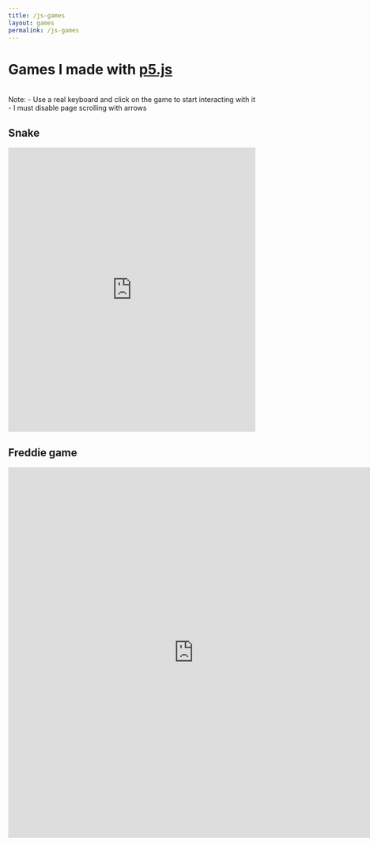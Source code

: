 ```yaml
---
title: /js-games
layout: games
permalink: /js-games
---
```


<h1>Games I made with <a href="https://p5js.org/" target="_blank" rel="noopener noreferrer">p5.js</a></h1>

<p><br>Note:
- Use a real keyboard and click on the game to start interacting with it
- I must disable page scrolling with arrows</p>

<h2>Snake</h2>

<iframe src="https://editor.p5js.org/Plotkine/present/wt0UfN_ce" width="500px" height="575px" frameBorder="0" title="snake"></iframe>

<h2>Freddie game</h2>

<iframe src="https://editor.p5js.org/Plotkine/present/_6t0LDFnp" width="750px" height="750px" frameBorder="0" title="freddieGame"></iframe>

<!-- must disable page scrolling with arrows -->

